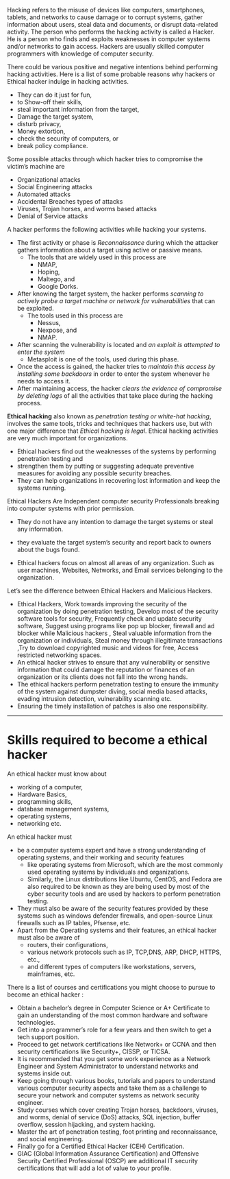Hacking refers to the misuse of devices like computers, smartphones, tablets, and networks to cause damage or to corrupt systems, gather information about users, steal data
and documents, or disrupt data-related activity. The person who performs the hacking activity is called a Hacker. He is a person who finds and exploits weaknesses in computer systems and/or networks to gain access. Hackers are usually skilled computer programmers
with knowledge of computer security.

There could be various positive and negative intentions behind performing hacking activities. Here is a list of some probable reasons why hackers or Ethical hacker indulge in
hacking activities. 
- They can do it just for fun, 
- to Show-off their skills, 
- steal important information from the target, 
- Damage the target system, 
- disturb privacy, 
- Money extortion, 
- check the security of computers, or 
- break policy compliance.

Some possible attacks through which hacker tries to compromise the victim’s machine are
- Organizational attacks
- Social Engineering attacks
- Automated attacks
- Accidental Breaches types of attacks
- Viruses, Trojan horses, and worms based attacks
- Denial of Service attacks

A hacker performs the following activities while hacking your systems. 
- The first activity or phase is *Reconnaissance* during which the attacker gathers information about a target using active or passive means. 
	- The tools that are widely used in this process are 
		- NMAP, 
		- Hoping, 
		- Maltego, and 
		- Google Dorks. 
- After knowing the target system, the hacker performs *scanning to actively probe a target machine or network for vulnerabilities* that can be exploited. 
	- The tools used in this process are 
		- Nessus, 
		- Nexpose, and 
		- NMAP. 
- After scanning the vulnerability is located and *an exploit is attempted to enter the system*
	- Metasploit is one of the tools, used during this phase. 
- Once the access is gained, the hacker tries to *maintain this access by installing some backdoors* in order to enter the system whenever he needs to access it. 
- After maintaining access, the hacker *clears the evidence of compromise by deleting logs* of all the activities that take place during the hacking process. 

**Ethical hacking** also known as *penetration testing or white-hat hacking*, involves the same tools, tricks and techniques that hackers use, but with one major difference that *Ethical hacking is legal*. 
Ethical hacking activities are very much important for organizations. 
- Ethical hackers find out the weaknesses of the systems by performing penetration testing and 
- strengthen them by putting or suggesting adequate preventive measures for avoiding any possible security breaches. 
- They can help organizations in recovering lost information and keep the systems running. 

Ethical Hackers Are Independent computer security Professionals breaking into computer systems with prior permission. 
- They do not have any intention to damage the target systems or steal any information. 
- they evaluate the target system’s security and report back to owners about the bugs found. 

- Ethical hackers focus on almost all areas of any organization. Such as user machines, Websites, Networks, and Email services belonging to the organization. 


Let’s see the difference between Ethical Hackers and Malicious Hackers. 
- Ethical Hackers, Work towards improving the security of the organization by doing penetration testing, Develop most of the security software tools for security, Frequently check and update security software, Suggest using programs like pop up blocker, firewall and ad blocker while Malicious hackers , Steal valuable information from the organization or individuals, Steal money through illegitimate transactions ,Try to download copyrighted music and videos for free, Access restricted networking spaces. 
- An ethical hacker strives to ensure that any vulnerability or sensitive information that could damage the reputation or finances of an organization or its clients does not fall into the wrong hands. 
- The ethical hackers perform penetration testing to ensure the immunity of the system against dumpster diving, social media based attacks, evading intrusion detection, vulnerability scanning etc. 
- Ensuring the timely installation of patches is also one responsibility.

---

# Skills required to become a ethical hacker

An ethical hacker must know about 
- working of a computer, 
- Hardware Basics, 
- programming skills, 
- database management systems, 
- operating systems, 
- networking
	etc.

An ethical hacker must 
- be a computer systems expert and have a strong understanding of operating systems, and their working and security features 
	- like operating systems from Microsoft, which are the most commonly used operating systems by individuals and organizations. 
	- Similarly, the Linux distributions like Ubuntu, CentOS, and Fedora are also required to be known as they are being used by most of the cyber security tools and are used by hackers to perform penetration testing. 
- They must also be aware of the security features provided by these systems such as windows defender firewalls, and open-source Linux firewalls such as IP tables, Pfsense, etc. 
- Apart from the Operating systems and their features, an ethical hacker must also be aware of 
	- routers, their configurations, 
	- various network protocols such as IP, TCP,DNS, ARP, DHCP, HTTPS, etc., 
	- and different types of computers like workstations, servers, mainframes, etc.

There is a list of courses and certifications you might choose to pursue to become an ethical hacker :
- Obtain a bachelor’s degree in Computer Science or A+ Certificate to gain an understanding of the most common hardware and software technologies.
-  Get into a programmer’s role for a few years and then switch to get a tech support position.
- Proceed to get network certifications like Network+ or CCNA and then security certifications like Security+, CISSP, or TICSA.
- It is recommended that you get some work experience as a Network Engineer and System Administrator to understand networks and systems inside out.
- Keep going through various books, tutorials and papers to understand various computer security aspects and take them as a challenge to secure your network and computer systems as network security engineer.
- Study courses which cover creating Trojan horses, backdoors, viruses, and worms, denial of service (DoS) attacks, SQL injection, buffer overflow, session hijacking, and system hacking.
- Master the art of penetration testing, foot printing and reconnaissance, and social engineering.
- Finally go for a Certified Ethical Hacker (CEH) Certification. 
- GIAC (Global Information Assurance Certification) and Offensive Security Certified Professional (OSCP) are additional IT security certifications that will add a lot of value to your profile.